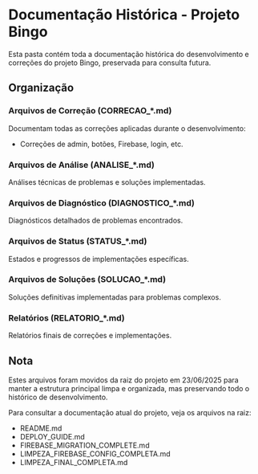 # Documentação Histórica - Projeto Bingo

Esta pasta contém toda a documentação histórica do desenvolvimento e correções do projeto Bingo, preservada para consulta futura.

## Organização

### Arquivos de Correção (CORRECAO_*.md)
Documentam todas as correções aplicadas durante o desenvolvimento:
- Correções de admin, botões, Firebase, login, etc.

### Arquivos de Análise (ANALISE_*.md) 
Análises técnicas de problemas e soluções implementadas.

### Arquivos de Diagnóstico (DIAGNOSTICO_*.md)
Diagnósticos detalhados de problemas encontrados.

### Arquivos de Status (STATUS_*.md)
Estados e progressos de implementações específicas.

### Arquivos de Soluções (SOLUCAO_*.md)
Soluções definitivas implementadas para problemas complexos.

### Relatórios (RELATORIO_*.md)
Relatórios finais de correções e implementações.

## Nota
Estes arquivos foram movidos da raiz do projeto em 23/06/2025 para manter a estrutura principal limpa e organizada, mas preservando todo o histórico de desenvolvimento.

Para consultar a documentação atual do projeto, veja os arquivos na raiz:
- README.md
- DEPLOY_GUIDE.md  
- FIREBASE_MIGRATION_COMPLETE.md
- LIMPEZA_FIREBASE_CONFIG_COMPLETA.md
- LIMPEZA_FINAL_COMPLETA.md
